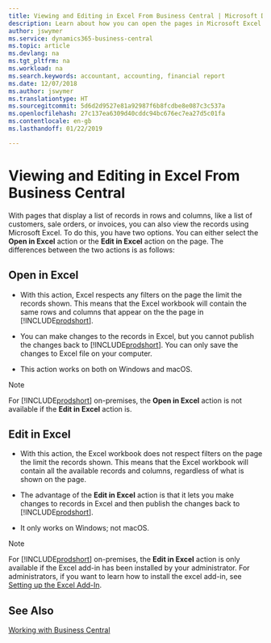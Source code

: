 ```yaml
---
title: Viewing and Editing in Excel From Business Central | Microsoft Docs
description: Learn about how you can open the pages in Microsoft Excel from Business Central for better data analysis.
author: jswymer
ms.service: dynamics365-business-central
ms.topic: article
ms.devlang: na
ms.tgt_pltfrm: na
ms.workload: na
ms.search.keywords: accountant, accounting, financial report
ms.date: 12/07/2018
ms.author: jswymer
ms.translationtype: HT
ms.sourcegitcommit: 5d6d2d9527e81a92987f6b8fcdbe8e087c3c537a
ms.openlocfilehash: 27c137ea6309d40cddc94bc676ec7ea27d5c01fa
ms.contentlocale: en-gb
ms.lasthandoff: 01/22/2019

---
```

# <a name="viewing-and-editing-in-excel-from-business-central"></a>Viewing and Editing in Excel From Business Central 

With pages that display a list of records in rows and columns, like a list of customers, sale orders, or invoices, you can also view the records using Microsoft Excel. To do this, you have two options. You can either select the **Open in Excel** action or the **Edit in Excel** action on the page. The differences between the two actions is as follows:  

## <a name="open-in-excel"></a>Open in Excel

-    With this action, Excel respects any filters on the page the limit the records shown. This means that the Excel workbook will contain the same rows and columns that appear on the the page in [!INCLUDE[prodshort](includes/prodshort.md)].

-    You can make changes to the records in Excel, but you cannot publish the changes back to [!INCLUDE[prodshort](includes/prodshort.md)]. You can only save the changes to Excel file on your computer. 

-    This action works on both on Windows and macOS. 

>[!NOTE]
>For [!INCLUDE[prodshort](includes/prodshort.md)] on-premises, the **Open in Excel** action is not available if the **Edit in Excel** action is.

## <a name="edit-in-excel"></a>Edit in Excel

-    With this action, the Excel workbook does not respect filters on the page the limit the records shown. This means that the Excel workbook will contain all the available records and columns, regardless of what is shown on the page. 

-    The advantage of the **Edit in Excel** action is that it lets you make changes to records in Excel and then publish the changes back to [!INCLUDE[prodshort](includes/prodshort.md)].

-    It only works on Windows; not macOS.

>[!NOTE]
>For [!INCLUDE[prodshort](includes/prodshort.md)] on-premises, the **Edit in Excel** action is only available if the Excel add-in has been installed by your administrator. For administrators, if you want to learn how to install the excel add-in, see [Setting up the Excel Add-In](https://docs.microsoft.com/en-us/dynamics365/business-central/dev-itpro/administration/configuring-excel-addin).

## <a name="see-also"></a>See Also

[Working with Business Central](ui-work-product.md)  

